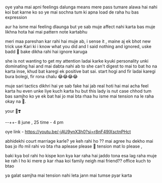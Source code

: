 oye yaha mai apni feelings dalunga means mere pass tumare alawa hai nahi koi bat karne ko so ye mai sochna tum ki apna load de raha hu bas expression 

aur ha isme mai feeling dlaunga but ye sab muje affect nahi karta bas muje likhna hota hai mai pattern note kartabhu 

meri maa pareshan kar rahi hai muje ab, i sense it , maine aj ek bhot new trick use Kari ki i know what you did and I said nothing and ignored, uske badd 🥺 bake dikha rahi hai ignore karuga 

she is not wanting to get my attention ladai karke 
kyuki personality unki dominating hai and mai dabta nahi ab to she can't digest to mai to bat ho na karta inse, khud bat karegi ek positive bat sai. start hogi and fir ladai karegi bura bolegi, fir rona chalu 😂😂😂😂 

muje sari tactics dikhri hai ye sab fake hai jab real hoti hai mai acha feel karta hu even unke liye kuch karta hu but this lady is nut case chhod tum bas samjho ko ye ek bat hai jo mai bta rhaa hu isme mai tension na le raha okay na 🦋.

your 🦉❣️


--++-
8 june , 25 time - 4 pm

oye link - https://youtu.be/-jAU9ynX3h0?si=r8nF49lXsctnPHct

abhidekhi court marriage karle? ye keh rahi ho ?? mai agree hu dekho mai bas jo ifo mil rahi vo bta rha aplease please 🥺 tension mat lo please , 

baki kya bol rahi ho kispe kon kya kar raha hai jaddo tona esa lag raha muje ke rah I ho ki mere p kar rhaa koi family neigh mai friend?? office kuch to btao 

ya galat samjha mai tension nahi leta jann mai tumse pyar karta 